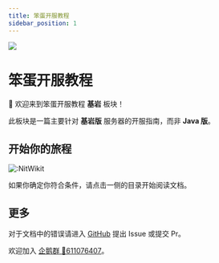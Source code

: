 ```yaml
---
title: 笨蛋开服教程
sidebar_position: 1
---
```


![](https://img.fastmirror.net/s/2024/11/02/672558bae4ec0.png)

# 笨蛋开服教程

👋 欢迎来到笨蛋开服教程 **基岩** 板块！

此板块是一篇主要针对 **基岩版** 服务器的开服指南，而非 **Java 版**。

## 开始你的旅程

![:NitWikit](https://count.kjchmc.cn/get/@:NitWikit)

如果你确定你符合条件，请点击一侧的目录开始阅读文档。

## 更多

对于文档中的错误请进入 [GitHub](https://github.com/8aka-Team/NitWikit) 提出 Issue 或提交 Pr。

欢迎加入 [企鹅群 🐧611076407](https://qm.qq.com/q/lEnfzgzxjq)。
